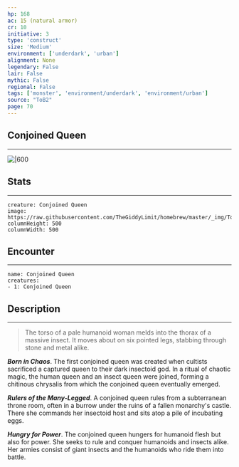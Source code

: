 ```yaml
---
hp: 168
ac: 15 (natural armor)
cr: 10
initiative: 3
type: 'construct'    
size: 'Medium'
environment: ['underdark', 'urban']
alignment: None
legendary: False
lair: False
mythic: False
regional: False
tags: ['monster', 'environment/underdark', 'environment/urban']
source: "ToB2"
page: 70
---
```


## Conjoined Queen
---

![|600](https://raw.githubusercontent.com/TheGiddyLimit/homebrew/master/_img/ToB2/creature/Conjoined%20Queen.webp)

## Stats
---

```statblock
creature: Conjoined Queen
image: https://raw.githubusercontent.com/TheGiddyLimit/homebrew/master/_img/ToB2/creature/token/Conjoined%20Queen%20%28Token%29.png
columnHeight: 500
columnWidth: 500
```

## Encounter
---

```encounter-table
name: Conjoined Queen
creatures:
- 1: Conjoined Queen
```

## Description
---
>The torso of a pale humanoid woman melds into the thorax of a massive insect. It moves about on six pointed legs, stabbing through stone and metal alike.

**_Born in Chaos_**. The first conjoined queen was created when cultists sacrificed a captured queen to their dark insectoid god. In a ritual of chaotic magic, the human queen and an insect queen were joined, forming a chitinous chrysalis from which the conjoined queen eventually emerged.

**_Rulers of the Many-Legged_**. A conjoined queen rules from a subterranean throne room, often in a burrow under the ruins of a fallen monarchy's castle. There she commands her insectoid host and sits atop a pile of incubating eggs.

**_Hungry for Power_**. The conjoined queen hungers for humanoid flesh but also for power. She seeks to rule and conquer humanoids and insects alike. Her armies consist of giant insects and the humanoids who ride them into battle.






